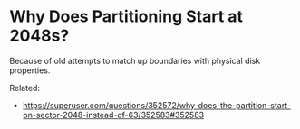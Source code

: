 # Why Does Partitioning Start at 2048s?

Because of old attempts to match up boundaries with physical disk
properties.

Related:

* <https://superuser.com/questions/352572/why-does-the-partition-start-on-sector-2048-instead-of-63/352583#352583>

